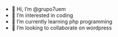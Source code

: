 - 👋 Hi, I’m @grupo7uem
- 👀 I’m interested in coding
- 🌱 I’m currently learning php programming
- 💞️ I’m looking to collaborate on wordpress


<!---
grupo7uem/grupo7uem is a ✨ special ✨ repository because its `README.md` (this file) appears on your GitHub profile.
You can click the Preview link to take a look at your changes.
--->
